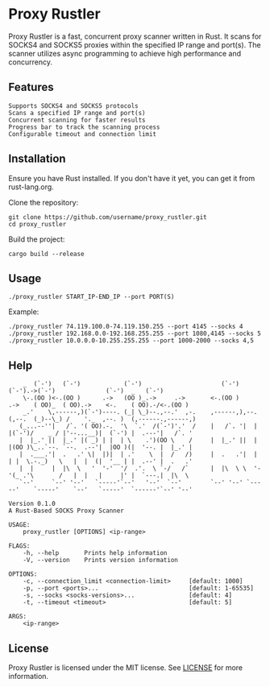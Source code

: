 # Proxy Rustler
Proxy Rustler is a fast, concurrent proxy scanner written in Rust. It scans for SOCKS4 and SOCKS5 proxies within the specified IP range and port(s). The scanner utilizes async programming to achieve high performance and concurrency.

## Features
```
Supports SOCKS4 and SOCKS5 protocols
Scans a specified IP range and port(s)
Concurrent scanning for faster results
Progress bar to track the scanning process
Configurable timeout and connection limit
```

## Installation
Ensure you have Rust installed. If you don't have it yet, you can get it from rust-lang.org.

Clone the repository:
```
git clone https://github.com/username/proxy_rustler.git
cd proxy_rustler
```
Build the project:
```
cargo build --release
```

## Usage
```
./proxy_rustler START_IP-END_IP --port PORT(S)
```
Example:
```
./proxy_rustler 74.119.100.0-74.119.150.255 --port 4145 --socks 4
./proxy_rustler 192.168.0.0-192.168.255.255 --port 1080,4145 --socks 5
./proxy_rustler 10.0.0.0-10.255.255.255 --port 1000-2000 --socks 4,5
```

## Help
```
    _  (`-')   (`-')            (`-')                      (`-')             (`-').->(`-')              (`-')  _   (`-')  
    \-.(OO )<-.(OO )      .->   (OO )_.->     .->       <-.(OO )      .->    ( OO)_  ( OO).->    <-.    ( OO).-/<-.(OO )  
    _.'    \,------,)(`-')----. (_| \_)--.,--.'  ,-.    ,------,),--.(,--.  (_)--\_) /    '._  ,--. )  (,------.,------,) 
   (_...--''|   /`. '( OO).-.  '\  `.'  /(`-')'.'  /    |   /`. '|  | |(`-')/    _ / |'--...__)|  (`-') |  .---'|   /`. ' 
   |  |_.' ||  |_.' |( _) | |  | \    .')(OO \    /     |  |_.' ||  | |(OO )\_..`--. `--.  .--'|  |OO )(|  '--. |  |_.' | 
   |  .___.'|  .   .' \|  |)|  | .'    \  |  /   /)     |  .   .'|  | | |  \.-._)   \   |  |  (|  '__ | |  .--' |  .   .' 
   |  |     |  |\  \   '  '-'  '/  .'.  \ `-/   /`      |  |\  \ \  '-'(_ .'\       /   |  |   |     |' |  `---.|  |\  \  
   `--'     `--' '--'   `-----'`--'   '--'  `--'        `--' '--' `-----'    `-----'    `--'   `-----'  `------'`--' '--'    
                                                                                 
Version 0.1.0
A Rust-Based SOCKS Proxy Scanner

USAGE:
    proxy_rustler [OPTIONS] <ip-range>

FLAGS:
    -h, --help       Prints help information
    -V, --version    Prints version information

OPTIONS:
    -c, --connection_limit <connection-limit>     [default: 1000]
    -p, --port <ports>...                         [default: 1-65535]
    -s, --socks <socks-versions>...               [default: 4]
    -t, --timeout <timeout>                       [default: 5]

ARGS:
    <ip-range>    
```

## License
Proxy Rustler is licensed under the MIT license. See [LICENSE](LICENSE) for more information.
